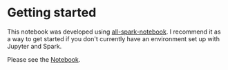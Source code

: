 # Getting started

This notebook was developed using [all-spark-notebook](https://github.com/jupyter/docker-stacks/tree/master/all-spark-notebook). I recommend it as a way to get started if you don't currently have an environment set up with Jupyter and Spark. 

Please see the [Notebook](Twitter%20Sentiment%20Analysis%20with%20the%20Spark%20NLP%20Library.ipynb).
